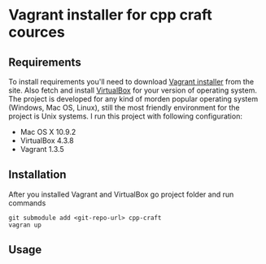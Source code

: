 Vagrant installer for cpp craft cources
===

Requirements 
---
To install requirements you'll need to download [Vagrant installer](http://www.vagrantup.com/downloads.html) from the site. Also fetch and install [VirtualBox](https://www.virtualbox.org/wiki/Downloads) for your version of operating system. The project is developed for any kind of morden popular operating system (Windows, Mac OS, Linux), still the most friendly environment for the project is Unix systems. I run this project with following configuration:
- Mac OS X 10.9.2
- VirtualBox 4.3.8
- Vagrant 1.3.5

Installation
---
After you installed Vagrant and VirtualBox go project folder and run commands
```
git submodule add <git-repo-url> cpp-craft
vagran up
```

Usage
---

